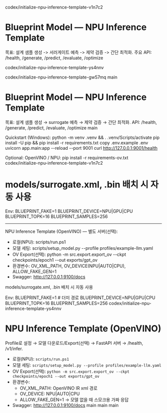  codex/initialize-npu-inference-template-v1n7c2
# Blueprint Model — NPU Inference Template

목표: 설계 샘플 생성 -> 서러게이트 예측 -> 제약 검증 -> 간단 최적화.
주요 API: /health, /generate, /predict, /evaluate, /optimize

codex/initialize-npu-inference-template-ys4nnv

codex/initialize-npu-inference-template-gw57mq
main
# Blueprint Model — NPU Inference Template

목표: 설계 샘플 생성 → surrogate 예측 → 제약 검증 → 간단 최적화.
API: /health, /generate, /predict, /evaluate, /optimize
 main

Quickstart (Windows):
  python -m venv .venv && . .venv/Scripts/activate
  pip install -U pip && pip install -r requirements.txt
  copy .env.example .env
  uvicorn app.main:app --reload --port 9001
  curl http://127.0.0.1:9001/health

Optional: OpenVINO / NPU:
  pip install -r requirements-ov.txt
 codex/initialize-npu-inference-template-v1n7c2
  # models/surrogate.xml, .bin 배치 시 자동 사용

Env:
  BLUEPRINT_FAKE=1
  BLUEPRINT_DEVICE=NPU|GPU|CPU
  BLUEPRINT_TOPK=16
  BLUEPRINT_SAMPLES=256

---
NPU Inference Template (OpenVINO) — 별도 서버(선택):
  - 로컬(NPU): scripts/run.ps1
  - 모델 세팅: scripts/setup_model.py --profile profiles/example-llm.yaml
  - OV Export(선택): python -m src.export.export_ov --ckpt checkpoints/epoch1 --out exports/gpt_ov
  - 환경변수: OV_XML_PATH, OV_DEVICE(NPU|AUTO|CPU), ALLOW_FAKE_GEN=1
  - Swagger: http://127.0.0.1:9100/docs

  models/surrogate.xml, .bin 배치 시 자동 사용

Env:
  BLUEPRINT_FAKE=1        # 더미 경로
  BLUEPRINT_DEVICE=NPU|GPU|CPU
  BLUEPRINT_TOPK=16
  BLUEPRINT_SAMPLES=256
codex/initialize-npu-inference-template-ys4nnv


# NPU Inference Template (OpenVINO)
Profile로 설정 → 모델 다운로드/Export(선택) → FastAPI 서버 → /health, /v1/infer.
- 로컬(NPU): `scripts/run.ps1`
- 모델 세팅: `scripts/setup_model.py --profile profiles/example-llm.yaml`
- OV Export(선택): `python -m src.export.export_ov --ckpt checkpoints/epoch1 --out exports/gpt_ov`
- 환경변수:
  - OV_XML_PATH: OpenVINO IR xml 경로
  - OV_DEVICE: NPU|AUTO|CPU
  - ALLOW_FAKE_GEN=1 → 모델 없을 때 스모크용 가짜 응답
- Swagger: http://127.0.0.1:9100/docs
main
main
 main
